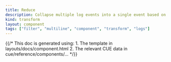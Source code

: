 ```yaml
---
title: Reduce
description: Collapse multiple log events into a single event based on a set of conditions and merge strategies
kind: transform
layout: component
tags: ["filter", "multiline", "component", "transform", "logs"]
---
```


{{/* This doc is generated using:
     1. The template in layouts/docs/component.html
     2. The relevant CUE data in cue/reference/components/... */}}

